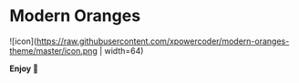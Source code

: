 # Modern Oranges

![icon](https://raw.githubusercontent.com/xpowercoder/modern-oranges-theme/master/icon.png | width=64)

**Enjoy 🍊**
